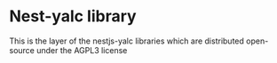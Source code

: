 # Nest-yalc library

This is the layer of the nestjs-yalc libraries which are distributed
open-source under the AGPL3 license

